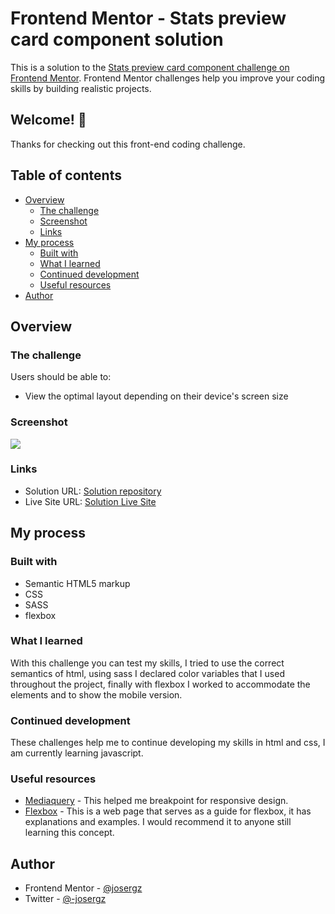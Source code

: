 # Frontend Mentor - Stats preview card component solution

This is a solution to the [Stats preview card component challenge on Frontend Mentor](https://www.frontendmentor.io/challenges/stats-preview-card-component-8JqbgoU62). Frontend Mentor challenges help you improve your coding skills by building realistic projects.

## Welcome! 👋

Thanks for checking out this front-end coding challenge.

## Table of contents

- [Overview](#overview)
  - [The challenge](#the-challenge)
  - [Screenshot](#screenshot)
  - [Links](#links)
- [My process](#my-process)
  - [Built with](#built-with)
  - [What I learned](#what-i-learned)
  - [Continued development](#continued-development)
  - [Useful resources](#useful-resources)
- [Author](#author)

## Overview

### The challenge

Users should be able to:

- View the optimal layout depending on their device's screen size

### Screenshot

![](../main/design/preview.png)

### Links

- Solution URL: [Solution repository](https://github.com/josergz/stats-preview-card-component)
- Live Site URL: [Solution Live Site](https://your-live-site-url.com)

## My process

### Built with

- Semantic HTML5 markup
- CSS
- SASS
- flexbox

### What I learned

With this challenge you can test my skills, I tried to use the correct semantics of html, using sass I declared color variables that I used throughout the project, finally with flexbox I worked to accommodate the elements and to show the mobile version.

### Continued development

These challenges help me to continue developing my skills in html and css, I am currently learning javascript.

### Useful resources

- [Mediaquery](https://getbootstrap.com/docs/4.1/layout/overview/) - This helped me breakpoint for responsive design.
- [Flexbox](https://www.aluracursos.com/blog/flexbox-css-guia-completo-elementos-y-exemples) - This is a web page that serves as a guide for flexbox, it has explanations and examples. I would recommend it to anyone still learning this concept.

## Author

- Frontend Mentor - [@josergz](https://www.frontendmentor.io/profile/josergz)
- Twitter - [@-josergz](https://twitter.com/_josergz)
